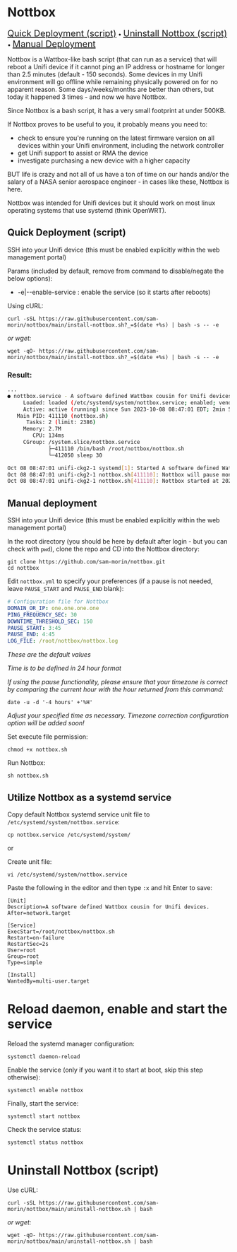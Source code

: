 # Nottbox

<span style="font-size: 20px;">[Quick Deployment (script)](#quick-deployment-using-install-script)</span> • <span style="font-size: 20px;">[Uninstall Nottbox (script)](#uninstall-nottbox-script)</span> • <span style="font-size: 20px;">[Manual Deployment](#manual-deployment)</span>


Nottbox is a Wattbox-like bash script (that can run as a service) that will reboot a Unifi device if it cannot ping an IP address or hostname for longer than 2.5 minutes (default - 150 seconds). Some devices in my Unifi environment will go offline while remaining physically powered on for no apparent reason. Some days/weeks/months are better than others, but today it happened 3 times - and now we have Nottbox.

Since Nottbox is a bash script, it has a very small footprint at under 500KB. 

If Nottbox proves to be useful to you, it probably means you need to:

<ul>
    <li>check to ensure you're running on the latest firmware version on all devices within your Unifi environment, including the network controller</li>
    <li>get Unifi support to assist or RMA the device</li>
    <li>investigate purchasing a new device with a higher capacity</li>
</ul>

BUT life is crazy and not all of us have a ton of time on our hands and/or the salary of a NASA senior aerospace engineer - in cases like these, Nottbox is here.

Nottbox was intended for Unifi devices but it should work on most linux operating systems that use systemd (think OpenWRT).


## Quick Deployment (script)

SSH into your Unifi device (this must be enabled explicitly within the web management portal)

Params (included by default, remove from command to disable/negate the below options):
<ul>
    <li>-e|--enable-service : enable the service (so it starts after reboots)</li>
</ul>

Using cURL:
```shell
curl -sSL https://raw.githubusercontent.com/sam-morin/nottbox/main/install-nottbox.sh?_=$(date +%s) | bash -s -- -e
```
*or wget:*
```shell
wget -qO- https://raw.githubusercontent.com/sam-morin/nottbox/main/install-nottbox.sh?_=$(date +%s) | bash -s -- -e
```

### Result:
```sh
...
● nottbox.service - A software defined Wattbox cousin for Unifi devices.
     Loaded: loaded (/etc/systemd/system/nottbox.service; enabled; vendor preset: enabled)
     Active: active (running) since Sun 2023-10-08 08:47:01 EDT; 2min 51s ago
   Main PID: 411110 (nottbox.sh)
      Tasks: 2 (limit: 2386)
     Memory: 2.7M
        CPU: 134ms
     CGroup: /system.slice/nottbox.service
             ├─411110 /bin/bash /root/nottbox/nottbox.sh
             └─412050 sleep 30

Oct 08 08:47:01 unifi-ckg2-1 systemd[1]: Started A software defined Wattbox cousin for Unifi devices..
Oct 08 08:47:01 unifi-ckg2-1 nottbox.sh[411110]: Nottbox will pause monitoring between 3:45 and 4:45 nightly update window.
Oct 08 08:47:01 unifi-ckg2-1 nottbox.sh[411110]: Nottbox started at 2023-10-08 08:47:01
```


## Manual deployment

SSH into your Unifi device (this must be enabled explicitly within the web management portal)

In the root directory (you should be here by default after login - but you can check with `pwd`), clone the repo and CD into the Nottbox directory:
```shell
git clone https://github.com/sam-morin/nottbox.git
cd nottbox
```

Edit `nottbox.yml` to specify your preferences (if a pause is not needed, leave `PAUSE_START` and `PAUSE_END` blank):
```yml
# Configuration file for Nottbox
DOMAIN_OR_IP: one.one.one.one
PING_FREQUENCY_SEC: 30
DOWNTIME_THRESHOLD_SEC: 150
PAUSE_START: 3:45
PAUSE_END: 4:45
LOG_FILE: /root/nottbox/nottbox.log
```
*These are the default values*

*Time is to be defined in 24 hour format*

*If using the pause functionality, please ensure that your timezone is correct by comparing the current hour with the hour returned from this command:*
```shell
date -u -d '-4 hours' +'%H'
```
*Adjust your specified time as necessary. Timezone correction configuration option will be added soon!*


Set execute file permission:
```shell
chmod +x nottbox.sh
```

Run Nottbox:
```shell
sh nottbox.sh
```


## Utilize Nottbox as a systemd service

Copy default Nottbox systemd service unit file to `/etc/systemd/system/nottbox.service`:
```shell
cp nottbox.service /etc/systemd/system/
```

or

Create unit file:
```shell
vi /etc/systemd/system/nottbox.service
```

Paste the following in the editor and then type `:x` and hit Enter to save:
```
[Unit]
Description=A software defined Wattbox cousin for Unifi devices.
After=network.target

[Service]
ExecStart=/root/nottbox/nottbox.sh
Restart=on-failure
RestartSec=2s
User=root
Group=root
Type=simple

[Install]
WantedBy=multi-user.target
```


# Reload daemon, enable and start the service

Reload the systemd manager configuration:
```shell
systemctl daemon-reload
```

Enable the service (only if you want it to start at boot, skip this step otherwise):
```shell
systemctl enable nottbox
```

Finally, start the service:
```shell
systemctl start nottbox
```

Check the service status:
```shell
systemctl status nottbox
```


# Uninstall Nottbox (script)

Use cURL:
```shell
curl -sSL https://raw.githubusercontent.com/sam-morin/nottbox/main/uninstall-nottbox.sh | bash
```
*or wget:*
```shell
wget -qO- https://raw.githubusercontent.com/sam-morin/nottbox/main/uninstall-nottbox.sh | bash
```